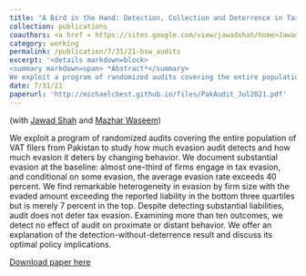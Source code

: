 ```yaml
---
title: "A Bird in the Hand: Detection, Collection and Deterrence in Tax Enforcement"
collection: publications
coauthors: <a href = https://sites.google.com/view/jawadshah/home>Jawad Shah</a> and <a href = https://mazharwaseem.com/>Mazhar Waseem</a>
category: working
permalink: /publication/7/31/21-bsw_audits
excerpt: '<details markdown=block>
<summary markdown=span> *Abstract*</summary> 
We exploit a program of randomized audits covering the entire population of VAT filers from Pakistan to study how much evasion audit detects and how much evasion it deters by changing behavior. We document substantial evasion at the baseline: almost one-third of firms engage in tax evasion, and conditional on some evasion, the average evasion rate exceeds 40 percent. We find remarkable heterogeneity in evasion by firm size with the evaded amount exceeding the reported liability in the bottom three quartiles but is merely 7 percent in the top. Despite detecting substantial liabilities, audit does not deter tax evasion. Examining more than ten outcomes, we detect no effect of audit on proximate or distant behavior. We offer an explanation of the detection-without-deterrence result and discuss its optimal policy implications.'
date: 7/31/21
paperurl: 'http://michaelcbest.github.io/files/PakAudit_Jul2021.pdf'
---
```

(with [Jawad Shah](https://sites.google.com/view/jawadshah/home) and [Mazhar Waseem](https://mazharwaseem.com/))

 
We exploit a program of randomized audits covering the entire population of VAT filers from Pakistan to study how much evasion audit detects and how much evasion it deters by changing behavior. We document substantial evasion at the baseline: almost one-third of firms engage in tax evasion, and conditional on some evasion, the average evasion rate exceeds 40 percent. We find remarkable heterogeneity in evasion by firm size with the evaded amount exceeding the reported liability in the bottom three quartiles but is merely 7 percent in the top. Despite detecting substantial liabilities, audit does not deter tax evasion. Examining more than ten outcomes, we detect no effect of audit on proximate or distant behavior. We offer an explanation of the detection-without-deterrence result and discuss its optimal policy implications.

[Download paper here](http://michaelcbest.github.io/files/PakAudit_Jul2021.pdf)
